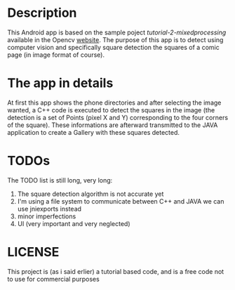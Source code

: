 # Description 
This Android app is based on the sample poject *tutorial-2-mixedprocessing* available in the Opencv [website](www.opencv.org).
The purpose of this app is to detect using computer vision and specifically square detection the squares of a comic page (in image format of course).

# The app in details
At first this app shows the phone directories and after selecting the image wanted, a C++ code is executed to detect the squares in the image (the detection is a set of Points (pixel X and Y) corresponding to the four corners of the square). These informations are afterward transmitted to the JAVA application to create a Gallery with these squares detected.

# TODOs

The TODO list is still long, very long:

1. The square detection algorithm is not accurate yet
2. I'm using a file system to communicate between C++ and JAVA we can use jniexports instead
3. minor imperfections
4. UI (very important and very neglected)

# LICENSE

This project is (as i said erlier) a tutorial based code, and is a free code not to use for commercial purposes
